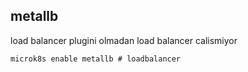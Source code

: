## metallb

load balancer plugini olmadan load balancer calismiyor 

```
microk8s enable metallb # loadbalancer
```
